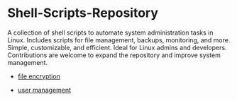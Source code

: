 # Shell-Scripts-Repository
A collection of shell scripts to automate system administration tasks in Linux. Includes scripts for file management, backups, monitoring, and more. Simple, customizable, and efficient. Ideal for Linux admins and developers. Contributions are welcome to expand the repository and improve system management.


- [file encryption](https://github.com/TayLuo/encrypt.sh/blob/main/README.md)

- [user management](https://github.com/TayLuo/user_setup.sh)
